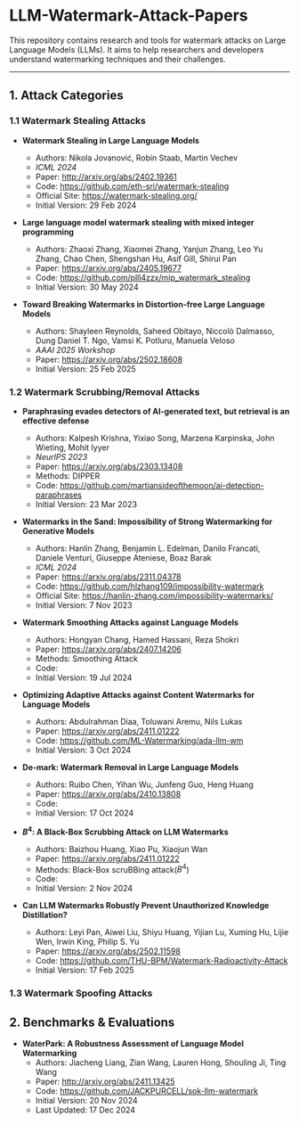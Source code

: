 # LLM-Watermark-Attack-Papers

This repository contains research and tools for watermark attacks on Large Language Models (LLMs). It aims to help researchers and developers understand watermarking techniques and their challenges.

---

<!-- + **
  + Authors: 
  + *
  + Paper: 
  + Code: 
  + Initial Version: 
  -->

## 1. Attack Categories

### 1.1 Watermark Stealing Attacks

+ **Watermark Stealing in Large Language Models**
  + Authors: Nikola Jovanović, Robin Staab, Martin Vechev
  + *ICML 2024*
  + Paper: <http://arxiv.org/abs/2402.19361>
  + Code: <https://github.com/eth-sri/watermark-stealing>
  + Official Site: <https://watermark-stealing.org/>
  + Initial Version: 29 Feb 2024

+ **Large language model watermark stealing with mixed integer programming**
  + Authors: Zhaoxi Zhang, Xiaomei Zhang, Yanjun Zhang, Leo Yu Zhang, Chao Chen, Shengshan Hu, Asif Gill, Shirui Pan
  + Paper: <https://arxiv.org/abs/2405.19677>
  + Code: <https://github.com/plll4zzx/mip_watermark_stealing>
  + Initial Version: 30 May 2024
    
+ **Toward Breaking Watermarks in Distortion-free Large Language Models**
  + Authors: Shayleen Reynolds, Saheed Obitayo, Niccolò Dalmasso, Dung Daniel T. Ngo, Vamsi K. Potluru, Manuela Veloso
  + *AAAI 2025 Workshop*
  + Paper: <https://arxiv.org/abs/2502.18608>
  + Initial Version: 25 Feb 2025
    
### 1.2 Watermark Scrubbing/Removal Attacks

+ **Paraphrasing evades detectors of AI-generated text, but retrieval is an effective defense**
  + Authors: Kalpesh Krishna, Yixiao Song, Marzena Karpinska, John Wieting, Mohit Iyyer
  + *NeurIPS 2023*
  + Paper: <https://arxiv.org/abs/2303.13408>
  + Methods: DIPPER
  + Code: <https://github.com/martiansideofthemoon/ai-detection-paraphrases>
  + Initial Version: 23 Mar 2023

+ **Watermarks in the Sand: Impossibility of Strong Watermarking for Generative Models**
  + Authors: Hanlin Zhang, Benjamin L. Edelman, Danilo Francati, Daniele Venturi, Giuseppe Ateniese, Boaz Barak
  + *ICML 2024*
  + Paper: <https://arxiv.org/abs/2311.04378>
  + Code: <https://github.com/hlzhang109/impossibility-watermark>
  + Official Site: <https://hanlin-zhang.com/impossibility-watermarks/>
  + Initial Version: 7 Nov 2023

+ **Watermark Smoothing Attacks against Language Models**
  + Authors: Hongyan Chang, Hamed Hassani, Reza Shokri
  + Paper: <https://arxiv.org/abs/2407.14206>
  + Methods: Smoothing Attack
  + Code:
  + Initial Version: 19 Jul 2024

+ **Optimizing Adaptive Attacks against Content Watermarks for Language Models**
  + Authors: Abdulrahman Diaa, Toluwani Aremu, Nils Lukas
  + Paper: <https://arxiv.org/abs/2411.01222>
  + Code: <https://github.com/ML-Watermarking/ada-llm-wm>
  + Initial Version: 3 Oct 2024

+ **De-mark: Watermark Removal in Large Language Models**
  + Authors: Ruibo Chen, Yihan Wu, Junfeng Guo, Heng Huang
  + Paper: <https://arxiv.org/abs/2410.13808>
  + Code:
  + Initial Version: 17 Oct 2024

+ **$B^4$: A Black-Box Scrubbing Attack on LLM Watermarks**
  + Authors: Baizhou Huang, Xiao Pu, Xiaojun Wan
  + Paper: <https://arxiv.org/abs/2411.01222>
  + Methods: Black-Box scruBBing attack($B^4$)
  + Code:
  + Initial Version: 2 Nov 2024

+ **Can LLM Watermarks Robustly Prevent Unauthorized Knowledge Distillation?**
  + Authors: Leyi Pan, Aiwei Liu, Shiyu Huang, Yijian Lu, Xuming Hu, Lijie Wen, Irwin King, Philip S. Yu
  + Paper: <https://arxiv.org/abs/2502.11598>
  + Code: <https://github.com/THU-BPM/Watermark-Radioactivity-Attack>
  + Initial Version: 17 Feb 2025

### 1.3 Watermark Spoofing Attacks

## 2. Benchmarks & Evaluations

+ **WaterPark: A Robustness Assessment of Language Model Watermarking**
  + Authors: Jiacheng Liang, Zian Wang, Lauren Hong, Shouling Ji, Ting Wang
  + Paper: <http://arxiv.org/abs/2411.13425>
  + Code: <https://github.com/JACKPURCELL/sok-llm-watermark>
  + Initial Version: 20 Nov 2024
  + Last Updated: 17 Dec 2024
